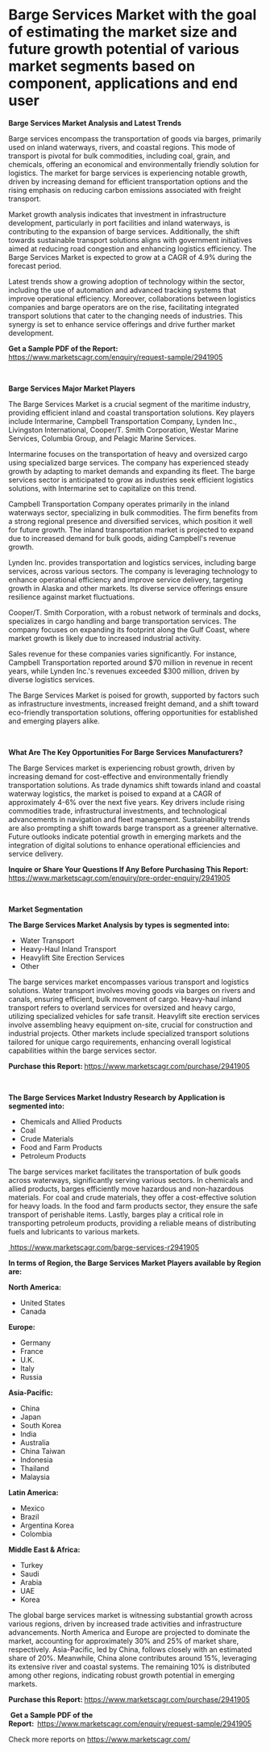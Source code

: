 <p><h1>Barge Services Market with the goal of estimating the market size and future growth potential of various market segments based on component, applications and end user</h1></p><p><strong>Barge Services Market Analysis and Latest Trends</strong></p>
<p><p>Barge services encompass the transportation of goods via barges, primarily used on inland waterways, rivers, and coastal regions. This mode of transport is pivotal for bulk commodities, including coal, grain, and chemicals, offering an economical and environmentally friendly solution for logistics. The market for barge services is experiencing notable growth, driven by increasing demand for efficient transportation options and the rising emphasis on reducing carbon emissions associated with freight transport.</p><p>Market growth analysis indicates that investment in infrastructure development, particularly in port facilities and inland waterways, is contributing to the expansion of barge services. Additionally, the shift towards sustainable transport solutions aligns with government initiatives aimed at reducing road congestion and enhancing logistics efficiency. The Barge Services Market is expected to grow at a CAGR of 4.9% during the forecast period. </p><p>Latest trends show a growing adoption of technology within the sector, including the use of automation and advanced tracking systems that improve operational efficiency. Moreover, collaborations between logistics companies and barge operators are on the rise, facilitating integrated transport solutions that cater to the changing needs of industries. This synergy is set to enhance service offerings and drive further market development.</p></p>
<p><strong>Get a Sample PDF of the Report:&nbsp;</strong> <a href="https://www.marketscagr.com/enquiry/request-sample/2941905?utm_campaign=3189&utm_medium=2&utm_source=Github&utm_content=ia&utm_term=15032025&utm_id=barge-services">https://www.marketscagr.com/enquiry/request-sample/2941905</a></p>
<p>&nbsp;</p>
<p><strong>Barge Services Major Market Players</strong></p>
<p><p>The Barge Services Market is a crucial segment of the maritime industry, providing efficient inland and coastal transportation solutions. Key players include Intermarine, Campbell Transportation Company, Lynden Inc., Livingston International, Cooper/T. Smith Corporation, Westar Marine Services, Columbia Group, and Pelagic Marine Services.</p><p>Intermarine focuses on the transportation of heavy and oversized cargo using specialized barge services. The company has experienced steady growth by adapting to market demands and expanding its fleet. The barge services sector is anticipated to grow as industries seek efficient logistics solutions, with Intermarine set to capitalize on this trend.</p><p>Campbell Transportation Company operates primarily in the inland waterways sector, specializing in bulk commodities. The firm benefits from a strong regional presence and diversified services, which position it well for future growth. The inland transportation market is projected to expand due to increased demand for bulk goods, aiding Campbell's revenue growth.</p><p>Lynden Inc. provides transportation and logistics services, including barge services, across various sectors. The company is leveraging technology to enhance operational efficiency and improve service delivery, targeting growth in Alaska and other markets. Its diverse service offerings ensure resilience against market fluctuations.</p><p>Cooper/T. Smith Corporation, with a robust network of terminals and docks, specializes in cargo handling and barge transportation services. The company focuses on expanding its footprint along the Gulf Coast, where market growth is likely due to increased industrial activity.</p><p>Sales revenue for these companies varies significantly. For instance, Campbell Transportation reported around $70 million in revenue in recent years, while Lynden Inc.'s revenues exceeded $300 million, driven by diverse logistics services.</p><p>The Barge Services Market is poised for growth, supported by factors such as infrastructure investments, increased freight demand, and a shift toward eco-friendly transportation solutions, offering opportunities for established and emerging players alike.</p></p>
<p>&nbsp;</p>
<p><strong>What Are The Key Opportunities For Barge Services Manufacturers?</strong></p>
<p><p>The Barge Services market is experiencing robust growth, driven by increasing demand for cost-effective and environmentally friendly transportation solutions. As trade dynamics shift towards inland and coastal waterway logistics, the market is poised to expand at a CAGR of approximately 4-6% over the next five years. Key drivers include rising commodities trade, infrastructural investments, and technological advancements in navigation and fleet management. Sustainability trends are also prompting a shift towards barge transport as a greener alternative. Future outlooks indicate potential growth in emerging markets and the integration of digital solutions to enhance operational efficiencies and service delivery.</p></p>
<p><strong>Inquire or Share Your Questions If Any Before Purchasing This Report:</strong> <a href="https://www.marketscagr.com/enquiry/pre-order-enquiry/2941905?utm_campaign=3189&utm_medium=2&utm_source=Github&utm_content=ia&utm_term=15032025&utm_id=barge-services">https://www.marketscagr.com/enquiry/pre-order-enquiry/2941905</a></p>
<p>&nbsp;</p>
<p><strong>Market Segmentation</strong></p>
<p><strong>The Barge Services Market Analysis by types is segmented into:</strong></p>
<p><ul><li>Water Transport</li><li>Heavy-Haul Inland Transport</li><li>Heavylift Site Erection Services</li><li>Other</li></ul></p>
<p><p>The barge services market encompasses various transport and logistics solutions. Water transport involves moving goods via barges on rivers and canals, ensuring efficient, bulk movement of cargo. Heavy-haul inland transport refers to overland services for oversized and heavy cargo, utilizing specialized vehicles for safe transit. Heavylift site erection services involve assembling heavy equipment on-site, crucial for construction and industrial projects. Other markets include specialized transport solutions tailored for unique cargo requirements, enhancing overall logistical capabilities within the barge services sector.</p></p>
<p><strong>Purchase this Report:&nbsp;</strong><a href="https://www.marketscagr.com/purchase/2941905?utm_campaign=3189&utm_medium=2&utm_source=Github&utm_content=ia&utm_term=15032025&utm_id=barge-services">https://www.marketscagr.com/purchase/2941905</a></p>
<p>&nbsp;</p>
<p><strong>The Barge Services Market Industry Research by Application is segmented into:</strong></p>
<p><ul><li>Chemicals and Allied Products</li><li>Coal</li><li>Crude Materials</li><li>Food and Farm Products</li><li>Petroleum Products</li></ul></p>
<p><p>The barge services market facilitates the transportation of bulk goods across waterways, significantly serving various sectors. In chemicals and allied products, barges efficiently move hazardous and non-hazardous materials. For coal and crude materials, they offer a cost-effective solution for heavy loads. In the food and farm products sector, they ensure the safe transport of perishable items. Lastly, barges play a critical role in transporting petroleum products, providing a reliable means of distributing fuels and lubricants to various markets.</p></p>
<p><a href="https://www.marketscagr.com/barge-services-r2941905?utm_campaign=3189&utm_medium=2&utm_source=Github&utm_content=ia&utm_term=15032025&utm_id=barge-services">&nbsp;https://www.marketscagr.com/barge-services-r2941905</a></p>
<p><strong>In terms of Region, the Barge Services Market Players available by Region are:</strong></p>
<p>
    <p> <strong> North America: </strong>
        <ul>
            <li>United States</li>
            <li>Canada</li>
        </ul>
        </p> 
    <p> <strong> Europe: </strong>
        <ul>
            <li>Germany</li>
            <li>France</li>
            <li>U.K.</li>
            <li>Italy</li>
            <li>Russia</li>
        </ul>
        </p> 
    <p> <strong> Asia-Pacific: </strong>
        <ul>
            <li>China</li>
            <li>Japan</li>
            <li>South Korea</li>
            <li>India</li>
            <li>Australia</li>
            <li>China Taiwan</li>
            <li>Indonesia</li>
            <li>Thailand</li>
            <li>Malaysia</li>
        </ul>
        </p> 
    <p> <strong> Latin America: </strong>
        <ul>
            <li>Mexico</li>
            <li>Brazil</li>
            <li>Argentina Korea</li>
            <li>Colombia</li>
        </ul>
        </p> 
    <p> <strong> Middle East & Africa: </strong>
        <ul>
            <li>Turkey</li>
            <li>Saudi</li>
            <li>Arabia</li>
            <li>UAE</li>
            <li>Korea</li>
        </ul>
    </p>
    </p>
<p><p>The global barge services market is witnessing substantial growth across various regions, driven by increased trade activities and infrastructure advancements. North America and Europe are projected to dominate the market, accounting for approximately 30% and 25% of market share, respectively. Asia-Pacific, led by China, follows closely with an estimated share of 20%. Meanwhile, China alone contributes around 15%, leveraging its extensive river and coastal systems. The remaining 10% is distributed among other regions, indicating robust growth potential in emerging markets.</p></p>
<p><strong>Purchase this Report: </strong><a href="https://www.marketscagr.com/purchase/2941905?utm_campaign=3189&utm_medium=2&utm_source=Github&utm_content=ia&utm_term=15032025&utm_id=barge-services">https://www.marketscagr.com/purchase/2941905</a></p>
<p>&nbsp;<strong>Get a Sample PDF of the Report:&nbsp;&nbsp;</strong><a href="https://www.marketscagr.com/enquiry/request-sample/2941905?utm_campaign=3189&utm_medium=2&utm_source=Github&utm_content=ia&utm_term=15032025&utm_id=barge-services">https://www.marketscagr.com/enquiry/request-sample/2941905</a></p>
<p><strong></strong></p>
<p>Check more reports on <a href="https://www.marketscagr.com/?utm_campaign=3189&utm_medium=2&utm_source=Github&utm_content=ia&utm_term=15032025&utm_id=barge-services">https://www.marketscagr.com/</a></p>